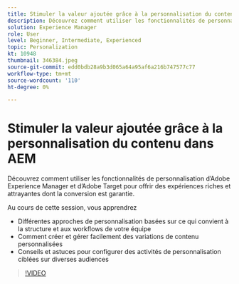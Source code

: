 ```yaml
---
title: Stimuler la valeur ajoutée grâce à la personnalisation du contenu dans AEM
description: Découvrez comment utiliser les fonctionnalités de personnalisation d’Adobe Experience Manager et d’Adobe Target pour offrir des expériences riches et attrayantes dont la conversion est garantie.
solution: Experience Manager
role: User
level: Beginner, Intermediate, Experienced
topic: Personalization
kt: 10948
thumbnail: 346384.jpeg
source-git-commit: edd0bdb28a9b3d065a64a95af6a216b747577c77
workflow-type: tm+mt
source-wordcount: '110'
ht-degree: 0%

---
```


# Stimuler la valeur ajoutée grâce à la personnalisation du contenu dans AEM

Découvrez comment utiliser les fonctionnalités de personnalisation d’Adobe Experience Manager et d’Adobe Target pour offrir des expériences riches et attrayantes dont la conversion est garantie.

Au cours de cette session, vous apprendrez

* Différentes approches de personnalisation basées sur ce qui convient à la structure et aux workflows de votre équipe
* Comment créer et gérer facilement des variations de contenu personnalisées
* Conseils et astuces pour configurer des activités de personnalisation ciblées sur diverses audiences

>[!VIDEO](https://video.tv.adobe.com/v/346384/?quality=12&learn=on)
